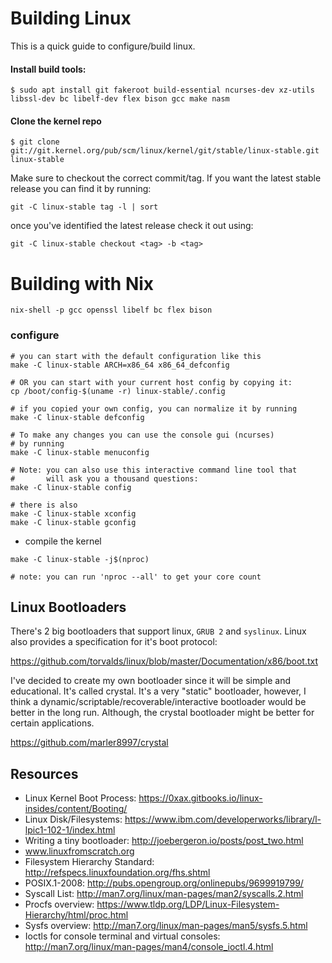 
# Building Linux

This is a quick guide to configure/build linux.

#### Install build tools:
```
$ sudo apt install git fakeroot build-essential ncurses-dev xz-utils libssl-dev bc libelf-dev flex bison gcc make nasm
```

#### Clone the kernel repo
```
$ git clone git://git.kernel.org/pub/scm/linux/kernel/git/stable/linux-stable.git linux-stable
```

Make sure to checkout the correct commit/tag.  If you want the latest stable release you can find it by running:
```
git -C linux-stable tag -l | sort
```
once you've identified the latest release check it out using:
```
git -C linux-stable checkout <tag> -b <tag>
```

# Building with Nix

```
nix-shell -p gcc openssl libelf bc flex bison
```

### configure

```
# you can start with the default configuration like this
make -C linux-stable ARCH=x86_64 x86_64_defconfig

# OR you can start with your current host config by copying it:
cp /boot/config-$(uname -r) linux-stable/.config

# if you copied your own config, you can normalize it by running
make -C linux-stable defconfig

# To make any changes you can use the console gui (ncurses)
# by running
make -C linux-stable menuconfig

# Note: you can also use this interactive command line tool that
#       will ask you a thousand questions:
make -C linux-stable config

# there is also
make -C linux-stable xconfig
make -C linux-stable gconfig
```
* compile the kernel
```
make -C linux-stable -j$(nproc)

# note: you can run 'nproc --all' to get your core count
```

Linux Bootloaders
--------------------------------------------------------------------------------
There's 2 big bootloaders that support linux, `GRUB 2` and `syslinux`.  Linux
also provides a specification for it's boot protocol:

https://github.com/torvalds/linux/blob/master/Documentation/x86/boot.txt

I've decided to create my own bootloader since it will be simple and
educational.  It's called crystal.  It's a very "static" bootloader, however,
I think a dynamic/scriptable/recoverable/interactive bootloader would be
better in the long run.  Although, the crystal bootloader might be better
for certain applications.

https://github.com/marler8997/crystal

Resources
--------------------------------------------------------------------------------
* Linux Kernel Boot Process: https://0xax.gitbooks.io/linux-insides/content/Booting/
* Linux Disk/Filesystems: https://www.ibm.com/developerworks/library/l-lpic1-102-1/index.html
* Writing a tiny bootloader: http://joebergeron.io/posts/post_two.html
* www.linuxfromscratch.org
* Filesystem Hierarchy Standard: http://refspecs.linuxfoundation.org/fhs.shtml
* POSIX.1-2008: http://pubs.opengroup.org/onlinepubs/9699919799/
* Syscall List: http://man7.org/linux/man-pages/man2/syscalls.2.html
* Procfs overview: https://www.tldp.org/LDP/Linux-Filesystem-Hierarchy/html/proc.html
* Sysfs overview: http://man7.org/linux/man-pages/man5/sysfs.5.html
* Ioctls for console terminal and virtual consoles: http://man7.org/linux/man-pages/man4/console_ioctl.4.html